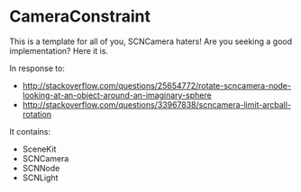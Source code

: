 # CameraConstraint
This is a template for all of you, SCNCamera haters! Are you seeking a good implementation? Here it is.

In response to: 

-  <http://stackoverflow.com/questions/25654772/rotate-scncamera-node-looking-at-an-object-around-an-imaginary-sphere>
-  <http://stackoverflow.com/questions/33967838/scncamera-limit-arcball-rotation>

It contains:

- SceneKit
- SCNCamera
- SCNNode
- SCNLight
